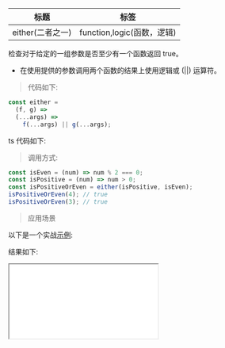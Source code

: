 | 标题             | 标签                       |
| ---------------- | -------------------------- |
| either(二者之一) | function,logic(函数，逻辑) |

检查对于给定的一组参数是否至少有一个函数返回 true。

- 在使用提供的参数调用两个函数的结果上使用逻辑或 (||) 运算符。

> 代码如下:

```js
const either =
  (f, g) =>
  (...args) =>
    f(...args) || g(...args);
```

ts 代码如下:

<div class="code-editor" data-url="codes/javascript/ts/either.ts" data-language="typescript"></div>

> 调用方式:

```js
const isEven = (num) => num % 2 === 0;
const isPositive = (num) => num > 0;
const isPositiveOrEven = either(isPositive, isEven);
isPositiveOrEven(4); // true
isPositiveOrEven(3); // true
```

> 应用场景

以下是一个实战<a href="codes/javascript/html/either.html" target="_blank" rel="noopener noreferrer">示例</a>:

<div class="code-editor" data-url="codes/javascript/html/either.html" data-language="html"></div>

结果如下:

<iframe src="codes/javascript/html/either.html"></iframe>
